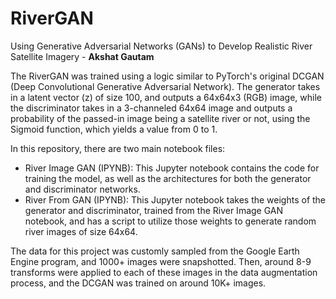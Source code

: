 # RiverGAN
Using Generative Adversarial Networks (GANs) to Develop Realistic River Satellite Imagery - **Akshat Gautam**

The RiverGAN was trained using a logic similar to PyTorch's original DCGAN (Deep Convolutional Generative Adversarial Network). The generator takes in a latent vector (z) of size 100, and outputs a 64x64x3 (RGB) image, while the discriminator takes in a 3-channeled 64x64 image and outputs a probability of the passed-in image being a satellite river or not, using the Sigmoid function, which yields a value from 0 to 1.

In this repository, there are two main notebook files:
- River Image GAN (IPYNB): This Jupyter notebook contains the code for training the model, as well as the architectures for both the generator and discriminator networks. 
- River From GAN (IPYNB): This Jupyter notebook takes the weights of the generator and discriminator, trained from the River Image GAN notebook, and has a script to utilize those weights to generate random river images of size 64x64. 

The data for this project was customly sampled from the Google Earth Engine program, and 1000+ images were snapshotted. Then, around 8-9 transforms were applied to each of these images in the data augmentation process, and the DCGAN was trained on around 10K+ images.
